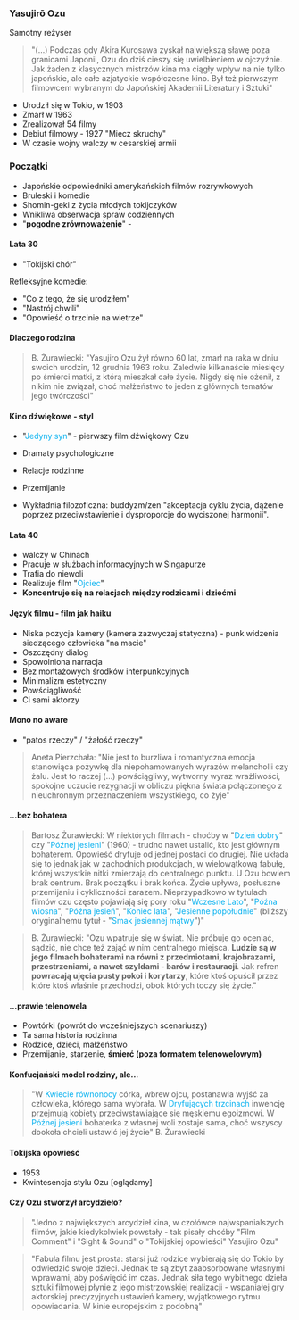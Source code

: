 
### Yasujirō Ozu
Samotny reżyser



> "(...) Podczas gdy Akira Kurosawa zyskał największą sławę poza granicami Japonii, Ozu do dziś cieszy się uwielbieniem w ojczyźnie. Jak żaden z klasycznych mistrzów kina ma ciągły wpływ na nie tylko japońskie, ale całe azjatyckie współczesne kino. Był też pierwszym filmowcem wybranym do Japońskiej Akademii Literatury i Sztuki"



- Urodził się w Tokio, w 1903
- Zmarł w 1963
- Zrealizował 54 filmy
- Debiut filmowy - 1927 "Miecz skruchy"
- W czasie wojny walczy w cesarskiej armii

### Początki

- Japońskie odpowiedniki amerykańskich filmów rozrywkowych
- Bruleski i komedie
- Shomin-geki z życia młodych tokijczyków
- Wnikliwa obserwacja spraw codziennych
- "**pogodne zrównoważenie**" -

#### Lata 30

- "Tokijski chór"

Refleksyjne komedie:
- "Co z tego, że się urodziłem"
- "Nastrój chwili"
- "Opowieść o trzcinie na wietrze"

#### Dlaczego rodzina

> B. Żurawiecki: "Yasujiro Ozu żył równo 60 lat, zmarł na raka w dniu swoich urodzin, 12 grudnia 1963 roku. Zaledwie kilkanaście miesięcy po śmierci matki, z którą mieszkał całe życie. Nigdy się nie ożenił, z nikim nie związał, choć małżeństwo to jeden z głównych tematów jego twórczości"



#### Kino dźwiękowe - styl

- "<font color="#00b0f0">Jedyny syn</font>" - pierwszy film dźwiękowy Ozu

- Dramaty psychologiczne
- Relacje rodzinne
- Przemijanie
- Wykładnia filozoficzna: buddyzm/zen "akceptacja cyklu życia, dążenie poprzez przeciwstawienie i dysproporcje do wyciszonej harmonii".


#### Lata 40

- walczy w Chinach
- Pracuje w służbach informacyjnych w Singapurze
- Trafia do niewoli
- Realizuje film "<font color="#00b0f0">Ojciec</font>"
- **Koncentruje się na relacjach między rodzicami i dziećmi**


#### Język filmu - film jak haiku

- Niska pozycja kamery (kamera zazwyczaj statyczna) - punk widzenia siedzącego człowieka "na macie"
- Oszczędny dialog
- Spowolniona narracja
- Bez montażowych środków interpunkcyjnych
- Minimalizm estetyczny
- Powściągliwość
- Ci sami aktorzy


#### Mono no aware

- "patos rzeczy" / "żałość rzeczy"

> Aneta Pierzchała: "Nie jest to burzliwa i romantyczna emocja stanowiąca pożywkę dla niepohamowanych wyrazów melancholii czy żalu. Jest to raczej (...) powściągliwy, wytworny wyraz wrażliwości, spokojne uczucie rezygnacji w obliczu piękna świata połączonego z nieuchronnym przeznaczeniem wszystkiego, co żyje"


#### ...bez bohatera

>Bartosz Żurawiecki: W niektórych filmach - choćby w "<font color="#00b0f0">Dzień dobry</font>" czy "<font color="#00b0f0">Późnej jesieni</font>" (1960) - trudno nawet ustalić, kto jest głównym bohaterem. Opowieść dryfuje od jednej postaci do drugiej. Nie układa się to jednak jak w zachodnich produkcjach, w wielowątkową fabułę, której wszystkie nitki zmierzają do centralnego punktu. U Ozu bowiem brak centrum. Brak początku i brak końca. Życie upływa, posłuszne przemijaniu i cykliczności zarazem. Nieprzypadkowo w tytułach filmów ozu często pojawiają się pory roku "<font color="#00b0f0">Wczesne Lato</font>", "<font color="#00b0f0">Późna wiosna</font>", "<font color="#00b0f0">Późna jesień</font>", "<font color="#00b0f0">Koniec lata</font>", "<font color="#00b0f0">Jesienne popołudnie</font>" (bliższy oryginalnemu tytuł - "<font color="#00b0f0">Smak jesiennej mątwy</font>")"



> B. Żurawiecki: "Ozu wpatruje się w świat. Nie próbuje go oceniać, sądzić, nie chce też zająć w nim centralnego miejsca. **Ludzie są w jego filmach bohaterami na równi z przedmiotami, krajobrazami, przestrzeniami, a nawet szyldami - barów i restauracji**. Jak refren **powracają ujęcia pusty pokoi i korytarzy**, które ktoś opuścił przez które ktoś właśnie przechodzi, obok których toczy się życie."


#### ...prawie telenowela

- Powtórki (powrót do wcześniejszych scenariuszy)
- Ta sama historia rodzinna
- Rodzice, dzieci, małżeństwo
- Przemijanie, starzenie, **śmierć (poza formatem telenowelowym)**


#### Konfucjański model rodziny, ale...

>"W <font color="#00b0f0">Kwiecie równonocy</font> córka, wbrew ojcu, postanawia wyjść za człowieka, którego sama wybrała. W <font color="#00b0f0">Dryfujących trzcinach</font> inwencję przejmują kobiety przeciwstawiające się męskiemu egoizmowi. W <font color="#00b0f0">Późnej jesieni</font> bohaterka z własnej woli zostaje sama, choć wszyscy dookoła chcieli ustawić jej życie" B. Żurawiecki


#### Tokijska opowieść
- 1953
- Kwintesencja stylu Ozu
[oglądamy]


#### Czy Ozu stworzył arcydzieło?

> "Jedno z największych arcydzieł kina, w czołówce najwspanialszych filmów, jakie kiedykolwiek powstały - tak pisały choćby "Film Comment" i "Sight & Sound" o "Tokijskiej opowieści" Yasujiro Ozu"



> "Fabuła filmu jest prosta: starsi już rodzice wybierają się do Tokio by odwiedzić swoje dzieci. Jednak te są zbyt zaabsorbowane własnymi wprawami, aby poświęcić im czas. Jednak siła tego wybitnego dzieła sztuki filmowej płynie z jego mistrzowskiej realizacji - wspaniałej gry aktorskiej precyzyjnych ustawień kamery, wyjątkowego rytmu opowiadania. W kinie europejskim z podobną"